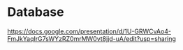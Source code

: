 # Database

https://docs.google.com/presentation/d/1U-GRWCvAo4-FmJkYaqIrG7sWYzRZ0mrMW0vt8jjd-uA/edit?usp=sharing
